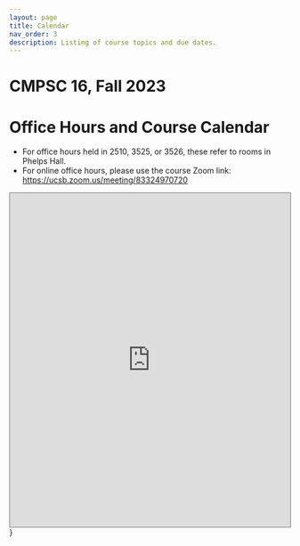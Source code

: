 ```yaml
---
layout: page
title: Calendar
nav_order: 3
description: Listing of course topics and due dates.
---
```


<style>
  iframe { width: 100%; height: 600px; }
</style>


# CMPSC 16, Fall 2023

# Office Hours and Course Calendar

* For office hours held in 2510, 3525, or 3526,  these refer to rooms in Phelps Hall.
* For online office hours, please use the course Zoom link: https://ucsb.zoom.us/meeting/83324970720

<iframe src="https://calendar.google.com/calendar/embed?height=600&wkst=1&bgcolor=%23ffffff&ctz=America%2FLos_Angeles&mode=WEEK&src=Y180MmFlNDVlNzg3NjE3M2MzYzUzYjc0YjY5OWM2YjE0MWVmMzMxNzBmM2M4YmE3ZjE0MzZhNmI5N2JiOWY1ZGE1QGdyb3VwLmNhbGVuZGFyLmdvb2dsZS5jb20&color=%233F51B5" style="border:solid 1px #777" width="800" height="600" frameborder="0" scrolling="no"></iframe>}
